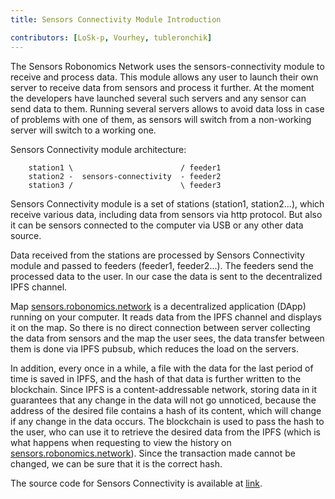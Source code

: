 ```yaml
---
title: Sensors Connectivity Module Introduction

contributors: [LoSk-p, Vourhey, tubleronchik]
---
```


The Sensors Robonomics Network uses the sensors-connectivity module to receive and process data. 
This module allows any user to launch their own server to receive data from sensors and process it further. 
At the moment the developers have launched several such servers and any sensor can send data to them. Running several servers allows to avoid data loss in case of problems with one of them,
as sensors will switch from a non-working server will switch to a working one.

Sensors Connectivity module architecture:

```
    station1 \                        / feeder1
    station2 -  sensors-connectivity  - feeder2
    station3 /                        \ feeder3
```

Sensors Connectivity module is a set of stations (station1, station2...), which receive various data, including data from sensors via http protocol. But also it can be sensors connected to the computer via USB or any other data source.

Data received from the stations are processed by Sensors Connectivity module and passed to feeders (feeder1, feeder2...). The feeders send the processed data to the user. In our case the data is sent to the decentralized IPFS channel.

Map [sensors.robonomics.network](https://sensors.robonomics.network/) is a decentralized application (DApp) running on your computer. It reads data from the IPFS channel and displays it on the map. 
So there is no direct connection between server collecting the data from sensors and the map the user sees, the data transfer between them is done via IPFS pubsub, which reduces the load on the servers.

In addition, every once in a while, a file with the data for the last period of time is saved in IPFS, and the hash of that data is further written to the blockchain. 
Since IPFS is a content-addressable network, storing data in it guarantees that any change in the data will not go unnoticed, because the address of the desired file contains a hash of its content, 
which will change if any change in the data occurs. The blockchain is used to pass the hash to the user, who can use it to retrieve the desired data from the IPFS (which is what happens when requesting to view the history on [sensors.robonomics.network](https://sensors.robonomics.network/)). Since the transaction made cannot be changed, we can be sure that it is the correct hash.

The source code for Sensors Connectivity is available at [link](https://github.com/airalab/sensors-connectivity). 

